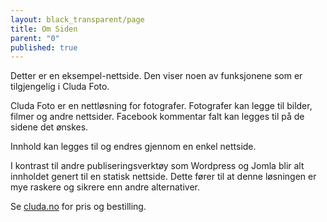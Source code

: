 ```yaml
---
layout: black_transparent/page
title: Om Siden
parent: "0"
published: true
---
```


Detter er en eksempel-nettside. Den viser noen av funksjonene som er tilgjengelig i Cluda Foto.

Cluda Foto er en nettløsning for fotografer. Fotografer kan legge til bilder, filmer og andre nettsider. Facebook kommentar falt kan legges til på de sidene det ønskes.

Innhold kan legges til og endres gjennom en enkel nettside.

I kontrast til andre publiseringsverktøy som Wordpress og Jomla blir alt innholdet genert til en statisk nettside. Dette fører til at denne løsningen er mye raskere og sikrere enn andre alternativer.

Se [cluda.no](http://cluda.no)  for pris og bestilling.